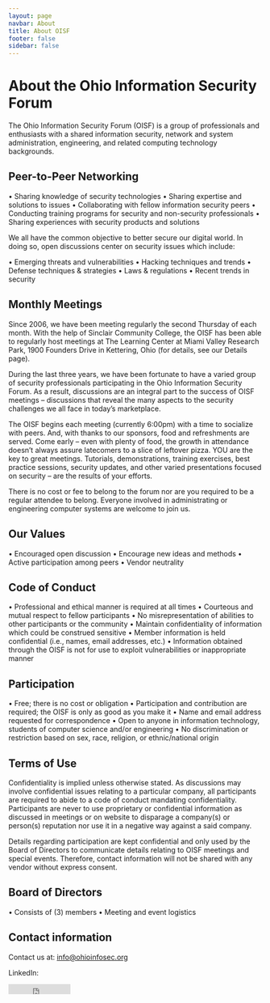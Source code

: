 ```yaml
---
layout: page
navbar: About
title: About OISF
footer: false
sidebar: false
---
```


# About the Ohio Information Security Forum

The Ohio Information Security Forum (OISF) is a group of professionals and enthusiasts with a shared information security, network and system administration, engineering, and related computing technology backgrounds.

## Peer-to-Peer Networking

• Sharing knowledge of security technologies
• Sharing expertise and solutions to issues
• Collaborating with fellow information security peers
• Conducting training programs for security and non-security professionals
• Sharing experiences with security products and solutions

We all have the common objective to better secure our digital world. In doing so, open discussions center on security issues which include:

• Emerging threats and vulnerabilities
• Hacking techniques and trends
• Defense techniques & strategies
• Laws & regulations
• Recent trends in security

## Monthly Meetings

Since 2006, we have been meeting regularly the second Thursday of each month. With the help of Sinclair Community College, the OISF has been able to regularly host meetings at The Learning Center at Miami Valley Research Park, 1900 Founders Drive in Kettering, Ohio (for details, see our Details page).

During the last three years, we have been fortunate to have a varied group of security professionals participating in the Ohio Information Security Forum. As a result, discussions are an integral part to the success of OISF meetings – discussions that reveal the many aspects to the security challenges we all face in today’s marketplace.

The OISF begins each meeting (currently 6:00pm) with a time to socialize with peers. And, with thanks to our sponsors, food and refreshments are served. Come early – even with plenty of food, the growth in attendance doesn’t always assure latecomers to a slice of leftover pizza. YOU are the key to great meetings. Tutorials, demonstrations, training exercises, best practice sessions, security updates, and other varied presentations focused on security – are the results of your efforts.

There is no cost or fee to belong to the forum nor are you required to be a regular attendee to belong. Everyone involved in administrating or engineering computer systems are welcome to join us.

## Our Values

• Encouraged open discussion
• Encourage new ideas and methods
• Active participation among peers
• Vendor neutrality

## Code of Conduct

• Professional and ethical manner is required at all times
• Courteous and mutual respect to fellow participants
• No misrepresentation of abilities to other participants or the community
• Maintain confidentiality of information which could be construed sensitive
• Member information is held confidential (i.e., names, email addresses, etc.)
• Information obtained through the OISF is not for use to exploit vulnerabilities or inappropriate manner

## Participation

• Free; there is no cost or obligation
• Participation and contribution are required; the OISF is only as good as you make it
• Name and email address requested for correspondence
• Open to anyone in information technology, students of computer science and/or engineering
• No discrimination or restriction based on sex, race, religion, or ethnic/national origin

## Terms of Use

Confidentiality is implied unless otherwise stated. As discussions may involve confidential issues relating to a particular company, all participants are required to abide to a code of conduct mandating confidentiality. Participants are never to use proprietary or confidential information as discussed in meetings or on website to disparage a company(s) or person(s) reputation nor use it in a negative way against a said company.

Details regarding participation are kept confidential and only used by the Board of Directors to communicate details relating to OISF meetings and special events. Therefore, contact information will not be shared with any vendor without express consent.

## Board of Directors

• Consists of (3) members
• Meeting and event logistics

## Contact information

Contact us at: info@ohioinfosec.org

LinkedIn:
<script src="//platform.linkedin.com/in.js" type="text/javascript"></script>
<span class="IN-widget" style="line-height: 1; vertical-align: baseline; display: inline-block;"><span style="padding: 0px !important; margin: 0px !important; text-indent: 0px !important; display: inline-block !important; vertical-align: baseline !important; font-size: 1px !important;"><iframe name="easyXDM_IN_Lib_li_gen_1395824936499_0_provider" id="easyXDM_IN_Lib_li_gen_1395824936499_0_provider" src="https://platform.linkedin.com/js/xdrpc.html?v=0.0.2000-RC8.33027-1408#xdm_e=http%3A%2F%2Fwww.ohioinfosec.org&amp;xdm_c=li_gen_1395824936499_0&amp;xdm_p=1#target=li_gen_1395824936499_0&amp;width=600&amp;height=400&amp;mode=wrapper" frameborder="0" style="width: 123px; height: 20px; display: inline-block;"></iframe></span></span><script type="IN/FollowCompany+init" data-id="2641194" data-counter="right"></script>
